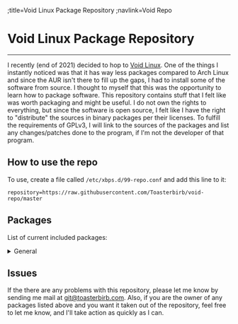 ;title=Void Linux Package Repository
;navlink=Void Repo

# Void Linux Package Repository
---
I recently (end of 2021) decided to hop to [Void Linux](https://voidlinux.org/). One of the things I instantly noticed was that it has way less packages compared to Arch Linux and since the AUR isn't there to fill up the gaps, I had to install some of the software from source. I thought to myself that this was the opportunity to learn how to package software.
<break>
This repository contains stuff that I felt like was worth packaging and might be useful. I do not own the rights to everything, but since the software is open source, I felt like I have the right to "distribute" the sources in binary packages per their licenses. To fulfill the requirements of GPLv3, I will link to the sources of the packages and list any changes/patches done to the program, if I'm not the developer of that program.

## How to use the repo
To use, create a file called `/etc/xbps.d/99-repo.conf` and add this line to it:
```
repository=https://raw.githubusercontent.com/Toasterbirb/void-repo/master
```

## Packages
List of current included packages:
<details>
	<summary>General</summary>

- [dde](https://github.com/Toasterbirb/dde)
- [Typon](https://github.com/ihsuy/Typon)
- [ytfzf](https://github.com/pystardust/ytfzf)
- [xnotify](https://github.com/phillbush/xnotify)
</details>

## Issues
If the there are any problems with this repository, please let me know by sending me mail at git@toasterbirb.com.
<break>
Also, if you are the owner of any packages listed above and you want it taken out of the repository, feel free to let me know, and I'll take action as quickly as I can.
